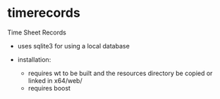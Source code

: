# timerecords
Time Sheet Records

* uses sqlite3 for using a local database

* installation:
  * requires wt to be built and the resources directory be copied or linked in x64/web/
  * requires boost 

